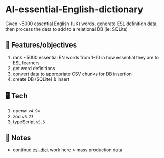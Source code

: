 # AI-essential-English-dictionary

Given ~5000 essential English (UK) words, generate ESL definition data, then process the data to add to a relational DB (ie: SQLite)

## 🏁 Features/objectives

1. rank ~5000 essential EN words from 1-10 in how essential they are to ESL learners
2. get word definitions
3. convert data to appropriate CSV chunks for DB insertion
4. create DB (SQLite) & insert

## 🖥️ Tech

1. openai `v4.94`
2. zod `v3.23`
3. typeScript `v5.5`

## 📝 Notes

- continue [esl-dict](https://github.com/bot19/esl-dict) work here > mass production data
